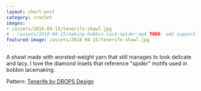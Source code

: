 ```yaml
---
layout: short-post
category: crochet
images: 
- /assets/2018-04-15/tenerife-shawl.jpg
# - /assets/2018-04-15/making-bobbin-lace-spider.mp4 TODO: add support for .mp4
featured-image: /assets/2018-04-15/tenerife-shawl.jpg
---
```

A shawl made with worsted-weight yarn that still manages to look delicate and lacy. I love the diamond insets that reference "spider" motifs used in bobbin lacemaking.

Pattern: [Tenerife by DROPS Design](https://www.garnstudio.com/pattern.php?id=3218&cid=17)